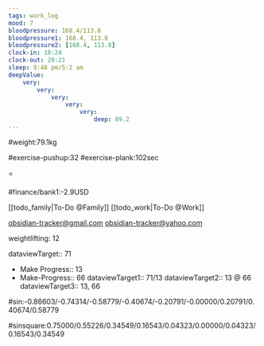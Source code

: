 ```yaml
---
tags: work_log
mood: 7
bloodpressure: 168.4/113.8
bloodpressure1: 168.4, 113.8
bloodpressure2: [168.4, 113.8]
clock-in: 10:24
clock-out: 20:21
sleep: 9:48 pm/5:2 am
deepValue: 
    very: 
        very: 
            very: 
                very: 
                    very: 
                        deep: 89.2
---
```


#weight:79.1kg

#exercise-pushup:32
#exercise-plank:102sec


⭐


#finance/bank1:-2.9USD

[[todo_family|To-Do @Family]]
[[todo_work|To-Do @Work]]

obsidian-tracker@gmail.com
obsidian-tracker@yahoo.com

weightlifting: 12

dataviewTarget:: 71
- Make Progress:: 13
- Make-Progress:: 66
dataviewTarget1:: 71/13
dataviewTarget2:: 13 @ 66
dataviewTarget3:: 13, 66

#sin:-0.86603/-0.74314/-0.58779/-0.40674/-0.20791/-0.00000/0.20791/0.40674/0.58779

#sinsquare:0.75000/0.55226/0.34549/0.16543/0.04323/0.00000/0.04323/0.16543/0.34549

